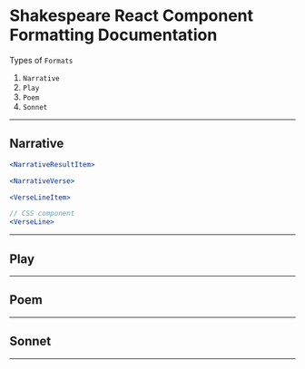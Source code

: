 # Shakespeare React Component Formatting Documentation

Types of `Formats`

1. `Narrative`
2. `Play`
3. `Poem`
4. `Sonnet`

___

## Narrative



```jsx
<NarrativeResultItem>
```

```jsx
<NarrativeVerse>
```

```jsx
<VerseLineItem>
```

```jsx
// CSS component
<VerseLine>
```

___


## Play



___


## Poem



___


## Sonnet



___


